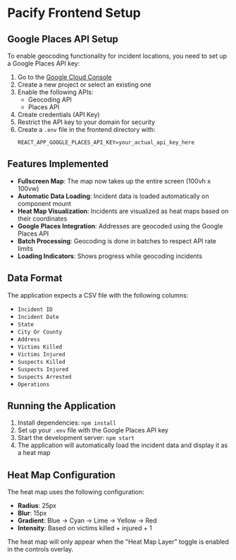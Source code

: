 # Pacify Frontend Setup

## Google Places API Setup

To enable geocoding functionality for incident locations, you need to set up a Google Places API key:

1. Go to the [Google Cloud Console](https://console.cloud.google.com/)
2. Create a new project or select an existing one
3. Enable the following APIs:
   - Geocoding API
   - Places API
4. Create credentials (API Key)
5. Restrict the API key to your domain for security
6. Create a `.env` file in the frontend directory with:
   ```
   REACT_APP_GOOGLE_PLACES_API_KEY=your_actual_api_key_here
   ```

## Features Implemented

- **Fullscreen Map**: The map now takes up the entire screen (100vh x 100vw)
- **Automatic Data Loading**: Incident data is loaded automatically on component mount
- **Heat Map Visualization**: Incidents are visualized as heat maps based on their coordinates
- **Google Places Integration**: Addresses are geocoded using the Google Places API
- **Batch Processing**: Geocoding is done in batches to respect API rate limits
- **Loading Indicators**: Shows progress while geocoding incidents

## Data Format

The application expects a CSV file with the following columns:
- `Incident ID`
- `Incident Date`
- `State`
- `City Or County`
- `Address`
- `Victims Killed`
- `Victims Injured`
- `Suspects Killed`
- `Suspects Injured`
- `Suspects Arrested`
- `Operations`

## Running the Application

1. Install dependencies: `npm install`
2. Set up your `.env` file with the Google Places API key
3. Start the development server: `npm start`
4. The application will automatically load the incident data and display it as a heat map

## Heat Map Configuration

The heat map uses the following configuration:
- **Radius**: 25px
- **Blur**: 15px
- **Gradient**: Blue → Cyan → Lime → Yellow → Red
- **Intensity**: Based on victims killed + injured + 1

The heat map will only appear when the "Heat Map Layer" toggle is enabled in the controls overlay.
